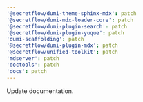 ```yaml
---
'@secretflow/dumi-theme-sphinx-mdx': patch
'@secretflow/dumi-mdx-loader-core': patch
'@secretflow/dumi-plugin-search': patch
'@secretflow/dumi-plugin-yuque': patch
'dumi-scaffolding': patch
'@secretflow/dumi-plugin-mdx': patch
'@secretflow/unified-toolkit': patch
'mdserver': patch
'doctools': patch
'docs': patch
---
```


Update documentation.
